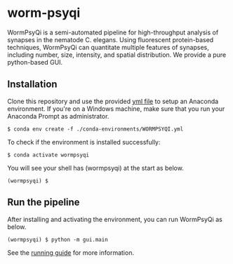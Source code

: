 # worm-psyqi

WormPsyQi is a semi-automated pipeline for high-throughput analysis of synapses in the nematode C. elegans. Using fluorescent protein-based techniques, WormPsyQi can quantitate multiple features of synapses, including number, size, intensity, and spatial distribution. We provide a pure python-based GUI.

## Installation
Clone this repository and use the provided [yml file](./conda-environments/WORMPSYQI.yml) to setup an Anaconda environment. If you're on a Windows machine, make sure that you run your Anaconda Prompt as administrator.
```consol
$ conda env create -f ./conda-environments/WORMPSYQI.yml
```
To check if the environment is installed successfully:
```consol
$ conda activate wormpsyqi
```
You will see your shell has (wormpsyqi) at the start as below.
```consol
(wormpsyqi) $ 
```

## Run the pipeline
After installing and activating the environment, you can run WormPsyQi as below.
```consol
(wormpsyqi) $ python -m gui.main
```

See the [running guide](./running_guide.md) for more information.
